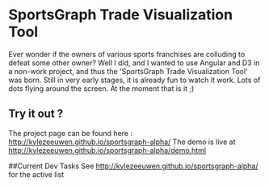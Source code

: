# SportsGraph Trade Visualization Tool
Ever wonder if the owners of various sports franchises are colluding to defeat some other owner?
Well I did, and I wanted to use Angular and D3 in a non-work project, and thus the 'SportsGraph Trade Visualization Tool' was born.
Still in very early stages, it is already fun to watch it work. Lots of dots flying around the screen. At the moment that is it ;)

## Try it out ?
The project page can be found here : http://kylezeeuwen.github.io/sportsgraph-alpha/
The demo is live at http://kylezeeuwen.github.io/sportsgraph-alpha/demo.html

##Current Dev Tasks
See http://kylezeeuwen.github.io/sportsgraph-alpha/ for the active list

